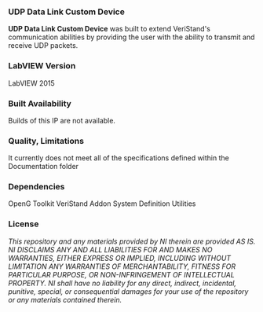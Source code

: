 ### UDP Data Link Custom Device ###

**UDP Data Link Custom Device** was built to extend VeriStand's communication abilities by providing the user with the ability to transmit and receive UDP packets.

### LabVIEW Version ###

LabVIEW 2015

### Built Availability ###

Builds of this IP are not available.

### Quality, Limitations ###

It currently does not meet all of the specifications defined within the Documentation folder

### Dependencies ###

OpenG Toolkit
VeriStand Addon System Definition Utilities

### License ###

*This repository and any materials provided by NI therein are provided AS IS. NI DISCLAIMS ANY AND ALL LIABILITIES FOR AND MAKES NO WARRANTIES, EITHER EXPRESS OR IMPLIED, INCLUDING WITHOUT LIMITATION ANY WARRANTIES OF MERCHANTABILITY, FITNESS FOR  PARTICULAR PURPOSE, OR NON-INFRINGEMENT OF INTELLECTUAL PROPERTY. NI shall have no liability for any direct, indirect, incidental, punitive, special, or consequential damages for your use of the repository or any materials contained therein.*
